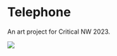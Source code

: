 # Telephone

An art project for Critical NW 2023.

![](https://github.com/matthewtole/telephone/actions/workflows/python-app.yml/badge.svg)
